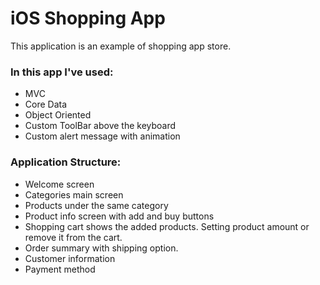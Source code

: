 # iOS Shopping App

This application is an example of shopping app store.

### In this app I've used:
* MVC
* Core Data
* Object Oriented
* Custom ToolBar above the keyboard
* Custom alert message with animation

### Application Structure:

* Welcome screen
* Categories main screen
* Products under the same category
* Product info screen with add and buy buttons
* Shopping cart shows the added products. Setting product amount or remove it from the cart. 
* Order summary with shipping option.
* Customer information
* Payment method